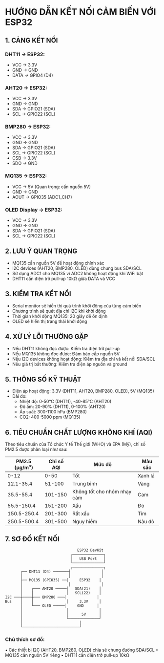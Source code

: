 # HƯỚNG DẪN KẾT NỐI CẢM BIẾN VỚI ESP32

## 1. CẢNG KẾT NỐI

### DHT11 -> ESP32:
- VCC  -> 3.3V
- GND  -> GND
- DATA -> GPIO4 (D4)

### AHT20 -> ESP32:
- VCC  -> 3.3V
- GND  -> GND
- SDA  -> GPIO21 (SDA)
- SCL  -> GPIO22 (SCL)

### BMP280 -> ESP32:
- VCC  -> 3.3V
- GND  -> GND
- SDA  -> GPIO21 (SDA)
- SCL  -> GPIO22 (SCL)
- CSB  -> 3.3V
- SDO  -> GND

### MQ135 -> ESP32:
- VCC  -> 5V      (Quan trọng: cần nguồn 5V)
- GND  -> GND
- AOUT -> GPIO35  (ADC1_CH7)

### OLED Display -> ESP32:
- VCC  -> 3.3V
- GND  -> GND
- SDA  -> GPIO21 (SDA)
- SCL  -> GPIO22 (SCL)

## 2. LƯU Ý QUAN TRỌNG

- MQ135 cần nguồn 5V để hoạt động chính xác
- I2C devices (AHT20, BMP280, OLED) dùng chung bus SDA/SCL
- Sử dụng ADC1 cho MQ135 vì ADC2 không hoạt động khi WiFi bật
- DHT11 cần điện trở pull-up 10kΩ giữa DATA và VCC

## 3. KIỂM TRA KẾT NỐI

- Serial monitor sẽ hiển thị quá trình khởi động của từng cảm biến
- Chương trình sẽ quét địa chỉ I2C khi khởi động
- Thời gian khởi động MQ135: 20 giây để ổn định
- OLED sẽ hiển thị trạng thái khởi động

## 4. XỬ LÝ LỖI THƯỜNG GẶP

- Nếu DHT11 không đọc được: Kiểm tra điện trở pull-up
- Nếu MQ135 không đọc được: Đảm bảo cấp nguồn 5V
- Nếu I2C devices không hoạt động: Kiểm tra địa chỉ và kết nối SDA/SCL
- Nếu giá trị bất thường: Kiểm tra điện áp nguồn và ground

## 5. THÔNG SỐ KỸ THUẬT

- Điện áp hoạt động: 3.3V (DHT11, AHT20, BMP280, OLED), 5V (MQ135)
- Dải đo:
  + Nhiệt độ: 0-50°C (DHT11), -40-85°C (AHT20)
  + Độ ẩm: 20-90% (DHT11), 0-100% (AHT20)
  + Áp suất: 300-1100 hPa (BMP280)
  + CO2: 400-5000 ppm (MQ135)

## 6. TIÊU CHUẨN CHẤT LƯỢNG KHÔNG KHÍ (AQI)

Theo tiêu chuẩn của Tổ chức Y tế Thế giới (WHO) và EPA (Mỹ), chỉ số PM2.5 được phân loại như sau:

| PM2.5 (µg/m³) | Chỉ số AQI | Mức độ        | Màu sắc |
|---------------|------------|---------------|---------|
| 0-12          | 0-50       | Tốt          | Xanh lá |
| 12.1-35.4     | 51-100     | Trung bình   | Vàng    |
| 35.5-55.4     | 101-150    | Không tốt cho nhóm nhạy cảm | Cam     |
| 55.5-150.4    | 151-200    | Xấu          | Đỏ      |
| 150.5-250.4   | 201-300    | Rất xấu      | Tím     |
| 250.5-500.4   | 301-500    | Nguy hiểm    | Nâu đỏ  |

## 7. SƠ ĐỒ KẾT NỐI
```
                                 ESP32 DevKit
                              ┌──────────────┐
                              │   USB Port   │
                              └──────────────┘
                              ┌──────────────┐
       ┌── DHT11 (D4) ───────┤              │
       │                     │              │
       ├── MQ135 (GPIO35) ──┤     ESP32    │
       │                     │              │
       │    ┌─── AHT20 ─────┤   SDA(21)    │
       │    │               │   SCL(22)    │
I2C ───┼────┼─── BMP280 ───┤              │
Bus    │    │               │     3.3V     │
       │    └─── OLED ─────┤     GND      │
       │                    │              │
       │                    │      5V      │
       │                    └──────────────┘
       │                          │
       └──────────────────────────┘
```

### Chú thích sơ đồ:
• Các thiết bị I2C (AHT20, BMP280, OLED) chia sẻ chung đường SDA/SCL
• MQ135 cần nguồn 5V riêng
• DHT11 cần điện trở pull-up 10kΩ
